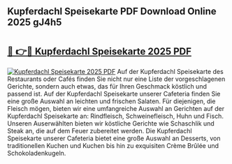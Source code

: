## Kupferdachl Speisekarte PDF Download Online 2025 gJ4h5

# <h2><a href="http://gcb3q1.nevu.top/?p=Kupferdachl+Speisekarte">🔗 👉🔴 Kupferdachl Speisekarte 2025 PDF</a></h2>

[![Kupferdachl Speisekarte 2025 PDF](https://i.imgur.com/dBaPXMq.png)](http://gcb3q1.nevu.top/?p=Kupferdachl+Speisekarte)
Auf der Kupferdachl Speisekarte des Restaurants oder Cafés finden Sie nicht nur eine Liste der vorgeschlagenen Gerichte, sondern auch etwas, das für Ihren Geschmack köstlich und passend ist. Auf der Kupferdachl Speisekarte unserer Cafeteria finden Sie eine große Auswahl an leichten und frischen Salaten. Für diejenigen, die Fleisch mögen, bieten wir eine umfangreiche Auswahl an Gerichten auf der Kupferdachl Speisekarte an: Rindfleisch, Schweinefleisch, Huhn und Fisch. Unseren Auserwählten bieten wir köstliche Gerichte wie Schaschlik und Steak an, die auf dem Feuer zubereitet werden. Die Kupferdachl Speisekarte unserer Cafeteria bietet eine große Auswahl an Desserts, von traditionellen Kuchen und Kuchen bis hin zu exquisiten Crème Brûlée und Schokoladenkugeln.
